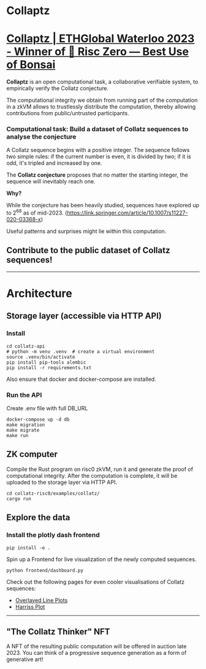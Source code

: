 # Collaptz

# [Collaptz | ETHGlobal Waterloo 2023 - Winner of 🥈 Risc Zero — Best Use of Bonsai](https://ethglobal.com/showcase/collaptz-623pz)

**Collaptz** is an open computational task, a collaborative verifiable system, to empirically verify the Collatz conjecture.

The computational integrity we obtain from running part of the computation in a zkVM allows to trustlessly distribute the computation, thereby allowing contributions from public/untrusted participants.


### Computational task: Build a dataset of Collatz sequences to analyse the conjecture

A Collatz sequence begins with a positive integer. The sequence follows two simple rules: if the current number is even, it is divided by two; if it is odd, it's tripled and increased by one.

The **Collatz conjecture** proposes that no matter the starting integer, the sequence will inevitably reach one.

**Why?**

While the conjecture has been heavily studied, sequences have explored up to $2^{68}$ as of mid-2023. (https://link.springer.com/article/10.1007/s11227-020-03368-x)

Useful patterns and surprises might lie within this computation.


## Contribute to the public dataset of Collatz sequences!

---

# Architecture

## Storage layer (accessible via HTTP API)

### Install

```shell
cd collatz-api
# python -m venv .venv  # create a virtual environment
source .venv/bin/activate
pip install pip-tools alembic
pip install -r requirements.txt 
```

Also ensure that docker and docker-compose are installed.

### Run the API

Create .env file with full DB_URL

```shell
docker-compose up -d db
make migration
make migrate
make run
```

## ZK computer

Compile the Rust program on risc0 zkVM, run it and generate the proof of computational integrity.
After the computation is complete, it will be uploaded to the storage layer via HTTP API.

```shell
cd collatz-risc0/examples/collatz/
cargo run
```


## Explore the data


### Install the plotly dash frontend

```shell
pip install -e . 
````

Spin up a Frontend for live visualization of the newly computed sequences.

```shell
python frontend/dashboard.py
```

Check out the following pages for even cooler visualisations of Collatz sequences:

 - [Overlayed Line Plots](https://tools.opencurve.info/collatzconjecture/collatzcollection.html)
 - [Harriss Plot](https://tools.opencurve.info/collatzconjecture/collatz-harriss.html#graph)

---

## "The Collatz Thinker" NFT
A NFT of the resulting public computation will be offered in auction late 2023.
You can think of a progressive sequence generation as a form of generative art!

